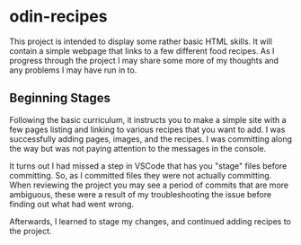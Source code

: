 # odin-recipes

This project is intended to display some rather basic HTML skills. It will contain a simple webpage that links to a few different food recipes.
As I progress through the project I may share some more of my thoughts and any problems I may have run in to.

## Beginning Stages
Following the basic curriculum, it instructs you to make a simple site with a few pages listing and linking to various recipes that you want to add. I was successfully adding pages, images, and the recipes. I was committing along the way but was not paying attention to the messages in the console.

It turns out I had missed a step in VSCode that has you "stage" files before committing. So, as I committed files they were not actually committing.
When reviewing the project you may see a period of commits that are more ambiguous, these were a result of my troubleshooting the issue before finding out what had went wrong.

Afterwards, I learned to stage my changes, and continued adding recipes to the project.
